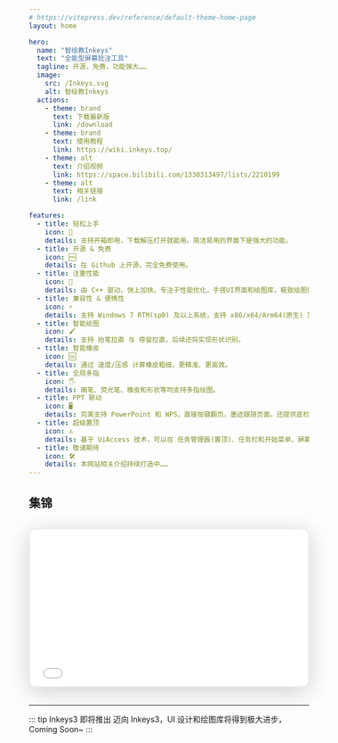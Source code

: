 ```yaml
---
# https://vitepress.dev/reference/default-theme-home-page
layout: home

hero:
  name: "智绘教Inkeys"
  text: "全能型屏幕批注工具"
  tagline: 开源，免费，功能强大……
  image:
    src: /Inkeys.svg
    alt: 智绘教Inkeys
  actions:
    - theme: brand
      text: 下载最新版
      link: /download
    - theme: brand
      text: 使用教程
      link: https://wiki.inkeys.top/
    - theme: alt
      text: 介绍视频
      link: https://space.bilibili.com/1330313497/lists/2210199
    - theme: alt
      text: 相关链接
      link: /link

features:
  - title: 轻松上手
    icon: 👏
    details: 支持开箱即用，下载解压打开就能用。简洁易用的界面下是强大的功能。
  - title: 开源 & 免费
    icon: 🆓
    details: 在 Github 上开源，完全免费使用。
  - title: 注重性能
    icon: 🚀
    details: 由 C++ 驱动，快上加快。专注于性能优化，手搓UI界面和绘图库，极致绘图体验。
  - title: 兼容性 & 便携性
    icon: ⚡
    details: 支持 Windows 7 RTM(sp0) 及以上系统，支持 x86/x64/Arm64(原生) 架构。
  - title: 智能绘图
    icon: 🖌️
    details: 支持 抬笔拉直 与 停留拉直，后续还将实现形状识别。
  - title: 智能橡皮
    icon: 🆒
    details: 通过 速度/压感 计算橡皮粗细，更精准、更高效。
  - title: 全局多指
    icon: 🖐️
    details: 画笔、荧光笔、橡皮和形状等均支持多指绘图。
  - title: PPT 联动
    icon: 🖥️
    details: 完美支持 PowerPoint 和 WPS，直接按键翻页，墨迹跟随页面。还提供底栏翻页按钮。
  - title: 超级置顶
    icon: 🔝
    details: 基于 UiAccess 技术，可以在 任务管理器(置顶)、任务栏和开始菜单、屏幕键盘、锁屏 等界面保持置顶。
  - title: 敬请期待
    icon: 🛠️
    details: 本网站相关介绍持续打造中……
---
```


## 集锦

<div style="
  max-width:900px;
  margin:32px auto;
  border: 2px solid #eee;
  border-radius: 12px;
  box-shadow: 0 8px 40px rgba(0,0,0,0.18);
  overflow: hidden;
  background: #fafbfc;
">
  <div style="position:relative;width:100%;padding-bottom:56.25%;">
    <iframe
      src="//player.bilibili.com/player.html?isOutside=true&aid=114881164481373&bvid=BV17duZzYEsE&cid=25827154050&p=1&autoplay=0"
      style="position:absolute;top:0;left:0;width:100%;height:100%;"
      frameborder="no"
      allowfullscreen="true"
    ></iframe>
  </div>
</div>

---

::: tip Inkeys3 即将推出
  迈向 Inkeys3，UI 设计和绘图库将得到极大进步，Coming Soon~
:::